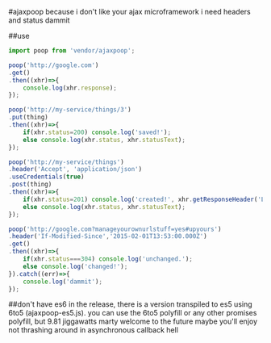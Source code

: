 #ajaxpoop
because i don't like your ajax microframework i need headers and status dammit

##use
```js
import poop from 'vendor/ajaxpoop';
```
```js
poop('http://google.com')
.get()
.then((xhr)=>{
    console.log(xhr.response);
});
```
```js
poop('http://my-service/things/3')
.put(thing)
.then((xhr)=>{
    if(xhr.status=200) console.log('saved!');
    else console.log(xhr.status, xhr.statusText);
});
```
```js
poop('http://my-service/things')
.header('Accept', 'application/json')
.useCredentials(true)
.post(thing)
.then((xhr)=>{
    if(xhr.status=201) console.log('created!', xhr.getResponseHeader('Location'));
    else console.log(xhr.status, xhr.statusText);
});
```
```js
poop('http://google.com?manageyourownurlstuff=yes#upyours')
.header('If-Modified-Since','2015-02-01T13:53:00.000Z')
.get()
.then((xhr)=>{
    if(xhr.status===304) console.log('unchanged.');
    else console.log('changed!');
}).catch((err)=>{
    console.log('dammit');
});
```
##don't have es6
in the release, there is a version transpiled to es5 using 6to5 (ajaxpoop-es5.js). you can use the 6to5 polyfill or any other promises polyfill, but 9.81 jiggawatts marty welcome to the future maybe you'll enjoy not thrashing around in asynchronous callback hell
